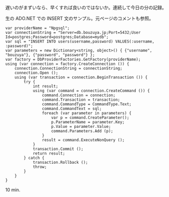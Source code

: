 遅いのがまずいなら、早くすれば良いのではないか。連続して今日の分の記録。

生の ADO.NET での INSERT 文のサンプル。元ページのコメントも参照。

<div><script src="https://gist.github.com/4374051.js?file=gistfile1.cs"></script><noscript><pre><code>var providerName = &quot;Npgsql&quot;;
var connectionString = &quot;Server=db.bouzuya.jp;Port=5432;User Id=postgres;Password=postgres;Database=mydb&quot;;
var sql = &quot;INSERT INTO users(username,password) VALUES(:username, :password)&quot;;
var parameters = new Dictionary&lt;string, object&gt;() { {&quot;username&quot;, &quot;bouzuya&quot;}, {&quot;password&quot;, &quot;password&quot;} };
var factory = DbProviderFactories.GetFactory(providerName);
using (var connection = factory.CreateConnection ()) {
	connection.ConnectionString = connectionString;
	connection.Open ();
	using (var transaction = connection.BeginTransaction ()) {
		try {
			int result;
			using (var command = connection.CreateCommand ()) {
				command.Connection = connection;
				command.Transaction = transaction;
				command.CommandType = CommandType.Text;
				command.CommandText = sql;
				foreach (var parameter in parameters) {
					var p = command.CreateParameter();
					p.ParameterName = parameter.Key;
					p.Value = parameter.Value;
					command.Parameters.Add (p);
				}
				result = command.ExecuteNonQuery ();
			}
			transaction.Commit ();
			return result;
		} catch {
			transaction.Rollback ();
			throw;
		}
	}
}
</code></pre></noscript></div>

10 min.
